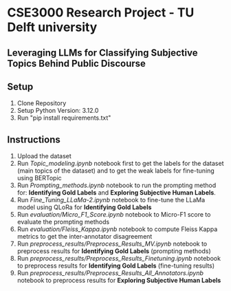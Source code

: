 # CSE3000 Research Project - TU Delft university
## Leveraging LLMs for Classifying Subjective Topics Behind Public Discourse

## Setup
1. Clone Repository
2. Setup Python Version: 3.12.0
3. Run "pip install requirements.txt"

## Instructions
1. Upload the dataset
2. Run *Topic_modeling.ipynb* notebook first to get the labels for the dataset (main topics of the dataset) and to get the weak labels for fine-tuning using BERTopic 
2. Run *Prompting_methods.ipynb* notebook to run the prompting method for: **Identifying Gold Labels** and **Exploring Subjective Human Labels**.
3. Run *Fine_Tuning_LLaMa-2.ipynb* notebook to fine-tune the LLaMa model using QLoRa for **Identifying Gold Labels**
4. Run *evaluation/Micro_F1_Score.ipynb* notebook to Micro-F1 score to evaluate the prompting methods  
5. Run *evaluation/Fleiss_Kappa.ipynb* notebook to compute Fleiss Kappa metrics to get the inter-annotator disagreement
6. Run *preprocess_results/Preprocess_Results_MV.ipynb* notebook to preprocess results for **Identifying Gold Labels** (prompting methods) 
6. Run *preprocess_results/Preprocess_Results_Finetuning.ipynb* notebook to preprocess results for **Identifying Gold Labels** (fine-tuning results)
6. Run *preprocess_results/Preprocess_Results_All_Annotators.ipynb* notebook to preprocess results for **Exploring Subjective Human Labels**